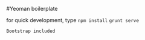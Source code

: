 #Yeoman boilerplate

for quick development, type
	```npm install```
	```grunt serve```

	Bootstrap included


